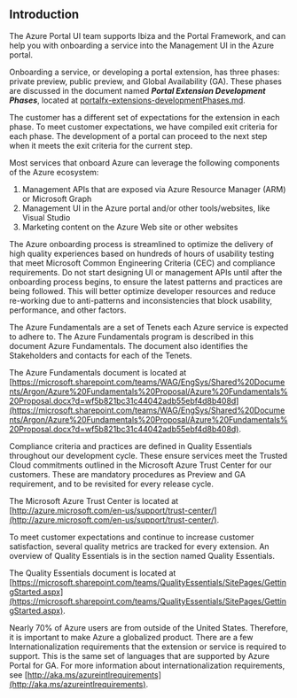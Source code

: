 ## Introduction

The Azure Portal UI team supports Ibiza and the Portal Framework, and can help you with onboarding a service into the Management UI in the Azure portal.

Onboarding a service, or developing a portal extension, has three phases: private preview, public preview, and Global Availability (GA). These phases are discussed in the document named ***Portal Extension Development Phases***, located at  [portalfx-extensions-developmentPhases.md](portalfx-extensions-developmentPhases.md).

 The customer has a different set of expectations for the extension in each phase. To meet customer expectations, we have compiled exit criteria for each phase. The development of a portal can proceed to the next step when it meets the exit criteria for the current step. 

Most services that onboard Azure can leverage the following components of the Azure ecosystem:
1.	Management APIs that are exposed via Azure Resource Manager (ARM) or Microsoft Graph
2.	Management UI in the Azure portal and/or other tools/websites, like Visual Studio
3.	Marketing content on the Azure Web site or other websites

The Azure onboarding process is streamlined to optimize the delivery of high quality experiences based on hundreds of hours of usability testing that meet Microsoft Common Engineering Criteria (CEC) and compliance requirements. Do not start designing UI or management APIs until after the onboarding process begins, to ensure the latest patterns and practices are being followed. This will better optimize developer resources and reduce re-working due to anti-patterns and inconsistencies that block usability, performance, and other factors.

The Azure Fundamentals are a set of Tenets each Azure service is expected to adhere to. The Azure Fundamentals program is described in this document Azure Fundamentals. The document also identifies the Stakeholders and contacts for each of the Tenets.

The Azure Fundamentals document is located at [https://microsoft.sharepoint.com/teams/WAG/EngSys/Shared%20Documents/Argon/Azure%20Fundamentals%20Proposal/Azure%20Fundamentals%20Proposal.docx?d=wf5b821bc31c44042adb55ebf4d8b408d](https://microsoft.sharepoint.com/teams/WAG/EngSys/Shared%20Documents/Argon/Azure%20Fundamentals%20Proposal/Azure%20Fundamentals%20Proposal.docx?d=wf5b821bc31c44042adb55ebf4d8b408d).

Compliance criteria and practices are defined in Quality Essentials throughout our development cycle. These ensure services meet the Trusted Cloud commitments outlined in the Microsoft Azure Trust Center for our customers. These are mandatory procedures as Preview and GA requirement, and to be revisited for every release cycle. 

The Microsoft Azure Trust Center is located at [http://azure.microsoft.com/en-us/support/trust-center/](http://azure.microsoft.com/en-us/support/trust-center/).

To meet customer expectations and continue to increase customer satisfaction, several quality metrics are tracked for every extension. An overview of Quality Essentials is in the section named Quality Essentials. 

The Quality Essentials document is located at [https://microsoft.sharepoint.com/teams/QualityEssentials/SitePages/GettingStarted.aspx](https://microsoft.sharepoint.com/teams/QualityEssentials/SitePages/GettingStarted.aspx).

Nearly 70% of Azure users are from outside of the United States. Therefore, it is important to make Azure a globalized product. There are a few Internationalization requirements that the extension or service is required to support. This is the same set of languages that are supported by Azure Portal for GA. For more information about internationalization requirements, see [http://aka.ms/azureintlrequirements](http://aka.ms/azureintlrequirements). 